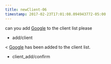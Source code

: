 ```yaml
---
title: newClient-06
timestamp: 2017-02-23T17:01:08.094943772-05:00
---
```


can you add [Google](company_name) to the client list please
* add/client

< [Google](company_name) has been added to the client list.
* client_add/confirm
